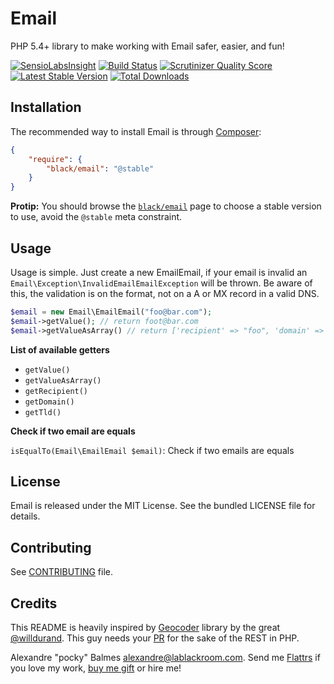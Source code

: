 Email
=====

PHP 5.4+ library to make working with Email safer, easier, and fun!

[![SensioLabsInsight](https://insight.sensiolabs.com/projects/9bfe8343-0fd5-412b-a3f5-2b364d602c56/big.png)](https://insight.sensiolabs.com/projects/9bfe8343-0fd5-412b-a3f5-2b364d602c56)
[![Build Status](https://travis-ci.org/black-project/Email.png?branch=master)](https://travis-ci.org/black-project/Email)
[![Scrutinizer Quality Score](https://scrutinizer-ci.com/g/black/Email/badges/quality-score.png)](https://scrutinizer-ci.com/g/black/Email/)
[![Latest Stable Version](https://poser.pugx.org/black/email/v/stable.png)](https://packagist.org/packages/black/email)
[![Total Downloads](https://poser.pugx.org/black/email/downloads.png)](https://packagist.org/packages/black/email)

Installation
------------

The recommended way to install Email is through [Composer][1]:

```json
{
    "require": {
        "black/email": "@stable"
    }
}
```

__Protip:__ You should browse the [`black/email`][2] page to choose a stable version to use, avoid the `@stable` meta
constraint.

Usage
-----

Usage is simple. Just create a new EmailEmail, if your email is invalid an `Email\Exception\InvalidEmailEmailException`
will be thrown. Be aware of this, the validation is on the format, not on a A or MX record in a valid DNS.

```php
$email = new Email\EmailEmail("foo@bar.com");
$email->getValue(); // return foot@bar.com
$email->getValueAsArray() // return ['recipient' => "foo", 'domain' => "bar", 'tld' => "com"]
```

__List of available getters__

- `getValue()`
- `getValueAsArray()`
- `getRecipient()`
- `getDomain()`
- `getTld()`

__Check if two email are equals__

`isEqualTo(Email\EmailEmail $email)`: Check if two emails are equals



License
-------

Email is released under the MIT License. See the bundled LICENSE file for details.

Contributing
------------

See [CONTRIBUTING][5] file.

Credits
-------

This README is heavily inspired by [Geocoder][3] library by the great [@willdurand][4]. This guy needs your [PR][6] for the
sake of the REST in PHP.

Alexandre "pocky" Balmes [alexandre@lablackroom.com][7]. Send me [Flattrs][8] if you love my work, [buy me gift][9] or hire me!


[1]: https://getcomposer.org/
[2]: https://packagist.org/packages/black/email
[3]: https://github.com/geocoder-php/Geocoder
[4]: https://github.com/willdurand
[5]: CONTRIBUTING.md
[6]: http://williamdurand.fr/2014/07/02/resting-with-symfony-sos/
[7]: mailto:alexandre@lablackroom.com
[8]: https://flattr.com/profile/alexandre.balmes
[9]: http://www.amazon.fr/registry/wishlist/3OR3EENRA5TSK
